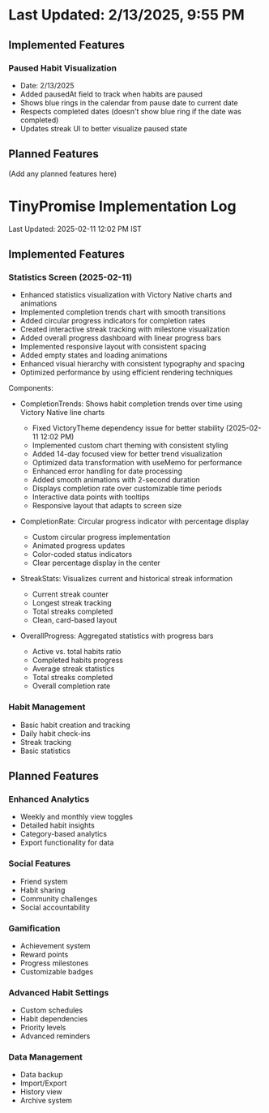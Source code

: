# Last Updated: 2/13/2025, 9:55 PM

## Implemented Features

### Paused Habit Visualization
- Date: 2/13/2025
- Added pausedAt field to track when habits are paused
- Shows blue rings in the calendar from pause date to current date
- Respects completed dates (doesn't show blue ring if the date was completed)
- Updates streak UI to better visualize paused state

## Planned Features

(Add any planned features here)
# TinyPromise Implementation Log

Last Updated: 2025-02-11 12:02 PM IST

## Implemented Features

### Statistics Screen (2025-02-11)
- Enhanced statistics visualization with Victory Native charts and animations
- Implemented completion trends chart with smooth transitions
- Added circular progress indicators for completion rates
- Created interactive streak tracking with milestone visualization
- Added overall progress dashboard with linear progress bars
- Implemented responsive layout with consistent spacing
- Added empty states and loading animations
- Enhanced visual hierarchy with consistent typography and spacing
- Optimized performance by using efficient rendering techniques

Components:
- CompletionTrends: Shows habit completion trends over time using Victory Native line charts
  - Fixed VictoryTheme dependency issue for better stability (2025-02-11 12:02 PM)
  - Implemented custom chart theming with consistent styling
  - Added 14-day focused view for better trend visualization
  - Optimized data transformation with useMemo for performance
  - Enhanced error handling for date processing
  - Added smooth animations with 2-second duration
  - Displays completion rate over customizable time periods
  - Interactive data points with tooltips
  - Responsive layout that adapts to screen size

- CompletionRate: Circular progress indicator with percentage display
  - Custom circular progress implementation
  - Animated progress updates
  - Color-coded status indicators
  - Clear percentage display in the center

- StreakStats: Visualizes current and historical streak information
  - Current streak counter
  - Longest streak tracking
  - Total streaks completed
  - Clean, card-based layout

- OverallProgress: Aggregated statistics with progress bars
  - Active vs. total habits ratio
  - Completed habits progress
  - Average streak statistics
  - Total streaks completed
  - Overall completion rate

### Habit Management
- Basic habit creation and tracking
- Daily habit check-ins
- Streak tracking
- Basic statistics

## Planned Features

### Enhanced Analytics
- Weekly and monthly view toggles
- Detailed habit insights
- Category-based analytics
- Export functionality for data

### Social Features
- Friend system
- Habit sharing
- Community challenges
- Social accountability

### Gamification
- Achievement system
- Reward points
- Progress milestones
- Customizable badges

### Advanced Habit Settings
- Custom schedules
- Habit dependencies
- Priority levels
- Advanced reminders

### Data Management
- Data backup
- Import/Export
- History view
- Archive system